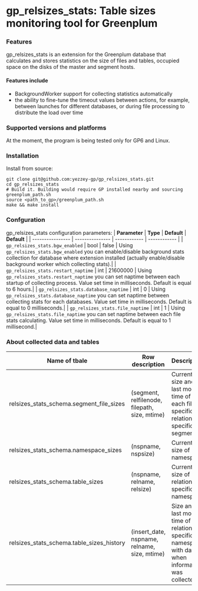 # gp_relsizes_stats: Table sizes monitoring tool for Greenplum

### Features
gp_relsizes_stats is an extension for the Greenplum database that calculates and stores statistics on the size of files and tables, occupied space on the disks of the master and segment hosts.

#### Features include
- BackgroundWorker support for collecting statistics automatically
- the ability to fine-tune the timeout values between actions, for example, between launches for different databases, or during file processing to distribute the load over time 

### Supported versions and platforms
At the moment, the program is being tested only for GP6 and Linux.

### Installation
Install from source:
```
git clone git@github.com:yezzey-gp/gp_relsizes_stats.git
cd gp_relsizes_stats
# Build it. Building would require GP installed nearby and sourcing greenplum_path.sh
source <path_to_gp>/greenplum_path.sh
make && make install
```

### Confguration
gp_relsizes_stats configuration parameters:
| **Parameter** | **Type**     | **Default**  | **Default**  |
| ---------------- | --------------- | ------------ | ------------ |
| `gp_relsizes_stats.bgw_enabled`      | bool    | false    | Using `gp_relsizes_stats.bgw_enabled` you can enable/disable background stats collection for database where extension installed (actually enable/disable background worker which collecting stats).|
| `gp_relsizes_stats.restart_naptime`  | int     | 21600000 | Using `gp_relsizes_stats.restart_naptime` you can set naptime between each startup of collecting process. Value set time in milliseconds. Default is equal to 6 hours.|
| `gp_relsizes_stats.database_naptime` | int     | 0        | Using `gp_relsizes_stats.database_naptime` you can set naptime between collecting stats for each databases. Value set time in milliseconds. Default is equal to 0 milliseconds.|
| `gp_relsizes_stats.file_naptime`     | int     | 1        | Using `gp_relsizes_stats.file_naptime` you can set naptime between each file stats calculating. Value set time in milliseconds. Default is equal to 1 millisecond.|

### About collected data and tables
| Name of tbale | Row description | Description |
| ------------- | --------------- | ----------- |
| relsizes_stats_schema.segment_file_sizes | (segment, relfilenode, filepath, size, mtime) | Current size and last modify time of each file of specific relation on specific segment |
| relsizes_stats_schema.namespace_sizes | (nspname, nspsize) | Current size of namespace |
| relsizes_stats_schema.table_sizes | (nspname, relname, relsize) | Current size of relation in specific namespace |
| relsizes_stats_schema.table_sizes_history | (insert_date, nspname, relname, size, mtime) | Size and last modify time of relation in specific namespace with date when information was collected |

